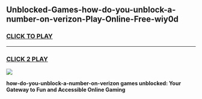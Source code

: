 
## Unblocked-Games-how-do-you-unblock-a-number-on-verizon-Play-Online-Free-wiy0d
<h3>
<a href="https://premium76.site?title=how-do-you-unblock-a-number-on-verizon&ref=26A">CLICK TO PLAY</a></h3>
<hr>

<h3>
<a href="https://premium76.site?title=how-do-you-unblock-a-number-on-verizon&ref=26A">CLICK 2 PLAY</a>
  
</h3>

<a href="https://premium76.site?title=how-do-you-unblock-a-number-on-verizon&ref=26A"><img src="https://clearcache.store/games.png"></a>


**how-do-you-unblock-a-number-on-verizon games unblocked: Your Gateway to Fun and Accessible Online Gaming**

